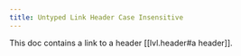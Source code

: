 ```yaml
---
title: Untyped Link Header Case Insensitive
---
```

This doc contains a link to a header [[lvl.header#a header]].
